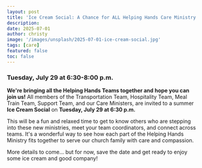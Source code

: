```yaml
---
layout: post
title: 'Ice Cream Social: A Chance for ALL Helping Hands Care Ministry Teams to Fellowship with One Another'
description:
date: 2025-07-01
author: christy
image: '/images/unsplash/2025-07-01-ice-cream-social.jpg'
tags: [care]
featured: false
toc: false
---
```


### **Tuesday, July 29 at 6:30-8:00 p.m.**

**We're bringing all the Helping Hands Teams together and hope you can join us!** All members of the Transportation Team, Hospitality Team, Meal Train Team, Support Team, and our Care Ministers, are invited to a summer **Ice Cream Social** on **Tuesday, July 29 at 6:30 p.m.**

This will be a fun and relaxed time to get to know others who are stepping into these new ministries, meet your team coordinators, and connect across teams. It's a wonderful way to see how each part of the Helping Hands Ministry fits together to serve our church family with care and compassion.

More details to come… but for now, save the date and get ready to enjoy some ice cream and good company!
